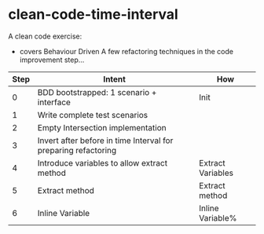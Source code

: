 # clean-code-time-interval
A clean code exercise:
- covers Behaviour Driven 
A few refactoring techniques in the code improvement step...


Step|Intent|How
---|---|---
0|BDD bootstrapped: 1 scenario + interface|Init
1|Write complete test scenarios|
2|Empty Intersection implementation|
3|Invert after before in time Interval for preparing refactoring|
4|Introduce variables to allow extract method|Extract Variables
5|Extract method|Extract method
6|Inline Variable|Inline Variable%                                                                                                                                                                          
